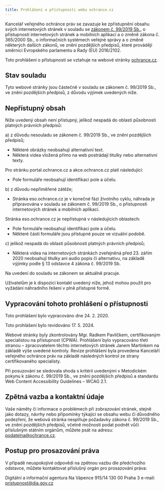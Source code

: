```yaml
---
title: Prohlášení o přístupnosti webu ochrance.cz
---
```


Kancelář veřejného ochránce práv se zavazuje ke zpřístupnění obsahu svých internetových stránek v souladu se [zákonem č. 99/2019 Sb.](https://www.zakonyprolidi.cz/cs/2019-99), o přístupnosti internetových stránek a mobilních aplikací a o změně zákona č. 365/2000 Sb., o informačních systémech veřejné správy a o změně některých dalších zákonů, ve znění pozdějších předpisů, které provádějí směrnici Evropského parlamentu a Rady (EU) 2016/2102.

Toto prohlášení o přístupnosti se vztahuje na webové stránky [ochrance.cz](https://www.ochrance.cz).

## Stav souladu

Tyto webové stránky jsou částečně v souladu se zákonem č. 99/2019 Sb., ve znění pozdějších předpisů, z důvodu výjimek uvedených níže.

## Nepřístupný obsah

Níže uvedený obsah není přístupný, jelikož nespadá do oblasti působnosti platných právních předpisů:

a)	z důvodu nesouladu se zákonem č. 99/2019 Sb., ve znění pozdějších předpisů;
- Některé obrázky neobsahují alternativní text.
- Některá videa vložená přímo na web postrádají titulky nebo alternativní texty.

Pro stránku portal.ochrance.cz a akce.ochrance.cz platí následující:
- Pole formuláře neobsahují identifikaci pole a účelu.

b)	z důvodu nepřiměřené zátěže;
-	Stránka eso.ochrance.cz je v konečné fázi životního cyklu, náhrada je připravována v souladu se zákonem č. 99/2019 Sb., o přístupnosti internetových stránek a mobilních aplikací.

Stránka eso.ochrance.cz je nepřístupná v následujících oblastech:
-	Pole formuláře neobsahují identifikaci pole a účelu.
-	Některé části formuláře jsou přístupné pouze ve vizuální podobě.

c) jelikož nespadá do oblasti působnosti platných právních předpisů;
- Některá videa na internetových stránkách zveřejněná před 23. zářím 2020 neobsahují titulky ani audio popis či alternativu, na základě výjimky podle § 13 odstavce 4 zákona č. 99/2019 Sb.

Na uvedení do souladu se zákonem se aktuálně pracuje. 

Uživatelům je k dispozici kontakt uvedený níže, jehož mohou použít pro vyžádání náhradního řešení v plně přístupné formě.

## Vypracování tohoto prohlášení o přístupnosti

Toto prohlášení bylo vypracováno dne 24. 2. 2020.

Toto prohlášení bylo revidováno 17. 5. 2024.

Webové stránky byly zkontrolovány Mgr. Radkem Pavlíčkem, certifikovaným specialistou na přístupnost (CPWA). Prohlášení bylo vypracováno třetí stranou – zpracovatelem těchto internetových stránek Janem Martinkem na základě výše uvedené kontroly. Revize prohlášení byla provedena Kanceláří veřejného ochránce práv na základě následných kontrol ze strany certifikovaného specialisty.

Při posuzování se sledovala shoda s kritérii uvedenými v Metodickém pokynu k zákonu č. 99/2019 Sb., ve znění pozdějších předpisů a standardu Web Content Accessibility Guidelines – WCAG 2.1.

## Zpětná vazba a kontaktní údaje

Vaše náměty či informace o problémech při zobrazování stránek, stejně jako dotazy, návrhy nebo připomínky týkající se obsahu webu či důvodného podezření, že webová stránka nesplňuje požadavky zákona č. 99/2019 Sb., ve znění pozdějších předpisů, včetně možnosti podat podnět vůči příslušným státním orgánům, můžete psát na adresu: [podatelna@ochrance.cz](mailto:podatelna@ochrance.cz).

## Postup pro prosazování práva

V případě neuspokojivé odpovědi na zpětnou vazbu dle předchozího odstavce, můžete kontaktovat příslušný orgán pro prosazování práva:

Digitální a informační agentura
Na Vápence 915/14
130 00 Praha 3
e-mail:  [pristupnost@dia.gov.cz](mailto:pristupnost@dia.gov.cz)
